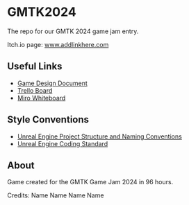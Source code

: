 # GMTK2024
The repo for our GMTK 2024 game jam entry.

Itch.io page: www.addlinkhere.com

## Useful Links
- [Game Design Document](https://docs.google.com/document/d/1gpuhbiSXJeEFI-H-C2UZCeF2XPdo1_A4pfXmaoTYj6s/edit?usp=sharing)
- [Trello Board](https://trello.com/invite/5ff35f77158a668e8364c67b/ATTI1f76c8c0185a8c301b52f22874d6de977BFC9577)
- [Miro Whiteboard](https://miro.com/welcomeonboard/blk5eHdGWFVUU2VFTERMWGN3UUNvejhPMGlWRmhHTWV0NjdVa1hSM1VTdFQ3QlJwRTlBS2UycjJCZmRCM3JwNnwzNDU4NzY0NTc3NTM2NzYwNzk5fDI=?share_link_id=132862650043)

## Style Conventions
- [Unreal Engine Project Structure and Naming Conventions](https://dev.epicgames.com/community/learning/tutorials/mX6b/unreal-engine-project-structure-naming-conventions)
- [Unreal Engine Coding Standard](https://dev.epicgames.com/documentation/en-us/unreal-engine/coding-standard)

## About
Game created for the GMTK Game Jam 2024 in 96 hours. 

Credits: Name Name Name Name
